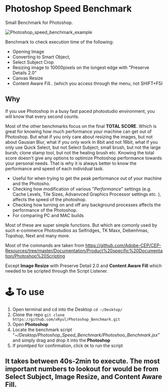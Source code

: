 # Photoshop Speed Benchmark
Small Benchmark for Photoshop. 

![Photoshop_speed_benchmark_example](https://user-images.githubusercontent.com/47340038/179255250-5907925f-b439-4abf-82a5-e293b53fada9.gif)

Benchmark to check execution time of the following:
- Opening Image
- Converting to Smart Object,
- Select Subject Crop
- Resizing image to 10000pixels on the longest edge with "Preserve Details 2.0" 
- Canvas Resize
- Content Aware Fill.. (which you access through the menu, not SHIFT+F5)

## Why
If you use Photoshop in a busy fast paced photostudio environment, you will know that every second counts. 

Most of the other benchmarks focus on the final **TOTAL SCORE**. Which is great for knowing how much performance your machine can get out of Photoshop. But what if you only care about resizing the images, but not about Gausian Blur, what if you only work in 8bit and not 16bit, what if you only use Quick Select, but not Select Subject; small brush, but not the large bursh; clone stamp tool, but not the healing brush etc. Knowing the total score doesn't give any options to optimize Photoshop performance towards your personal needs. That is why it is always better to know the performance and speed of each individual task. 

- Useful for when trying to get the peak performance out of your machine and the Photosho. 
- Checking how modification of various "_Performance_" settings (e.g. Cache Levels, Tile Sizes, Advanvced Graphics Processor settings etc. ), affects the speed of the photoshop. 
- Checking how turning on and off any background processes affects the performance of the Photoshop. 
- For comparing PC and MAC builds

Most of these are super simple functions. But which are comonly used by such e-commerce Photostudios as Selfridges, TK Maxx, Debenhmas, Topshop, Next and many more. 

Most of the commands are taken from https://github.com/Adobe-CEP/CEP-Resources/tree/master/Documentation/Product%20specific%20Documentation/Photoshop%20Scripting

Except **Image Resize** with Preserve Detail 2.0 and **Content Aware Fill** which needed to be scripted through the Script Listener. 


# 🕹 To use
1. Open terminal and cd into the Desktop `cd ~/Desktop/`
2. Clone the repo `git clone https://github.com/xRyul/Photoshop_Benchmark.git`
3. Open **Photoshop**
4. Locate  the benchmark script "_~/Desktop/Photoshop_Speed_Benchmark/Photoshoo_Benchmark.jsx_" and simply drag and drop it into the **Photoshop**
5. If promtped for confirmation, click `OK` to run the script

It takes between 40s-2min to execute. The most important numbers to lookout for would be from Select Subject, Image Resize, and Content Aware Fill.
---

